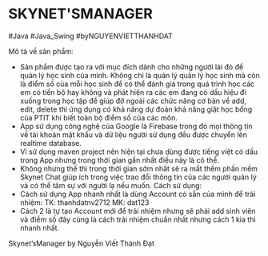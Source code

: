# SKYNET'SMANAGER
#Java #Java_Swing #byNGUYENVIETTHANHDAT

Mô tả về sản phẩm:
- Sản phẩm được tạo ra với mục đích dành cho những người lái đò để quản lý học sinh của
mình. Không chỉ là quản lý quản lý học sinh mà còn là điểm số của mỗi học sinh để có thể
đánh giá trong quá trình học các em có tiến bộ hay không và phát hiện ra các em đang có
dấu hiệu đi xuống trong học tập để giúp đỡ ngoài các chức năng cơ bản về add, edit, delete
thì ứng dụng có khả năng dự đoán khả năng giật học bổng của PTIT khi biết toàn bộ điểm số
của các môn.
- App sử dụng công nghệ của Google là Firebase trong đó mọi thông tin về tài khoản mật khẩu
và dữ liệu người sử dụng đều được chuyển lên realtime database.
- Vì sử dụng maven project nên hiện tại chưa dùng được tiếng việt có dấu trong App nhưng
trong thời gian gần nhất điều này là có thể.
- Không nhưng thế thì trong thời gian sớm nhất sẽ ra mắt thềm phần mềm Skynet Chat giúp
ích trong việc trao đổi thông tin của các người quản lý và có thể tâm sự với người lạ nếu
muốn.
Cách sử dụng:
- Cách sử dụng App nhanh nhất là dùng Account có sẵn của mình để trải nhiệm:
TK: thanhdatnv2712
MK: dat123
- Cách 2 là tự tạo Account mới để trải nhiệm nhưng sẽ phải add sinh viên và điểm số đây cùng
là cách trải nhiệm chuẩn nhất nhưng cách 1 kia thì nhanh nhất.

Skynet’sManager by Nguyễn Viết Thành Đạt
